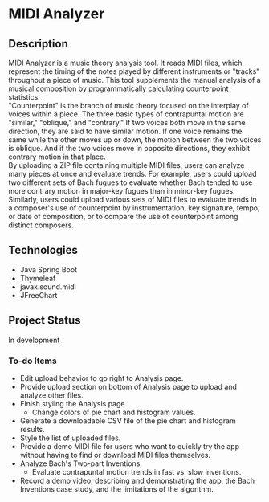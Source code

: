 # MIDI Analyzer
## Description
MIDI Analyzer is a music theory analysis tool. It reads MIDI files, which represent the timing of the notes played by different instruments or "tracks" throughout a piece of music. This tool supplements the manual analysis of a musical composition by programmatically calculating counterpoint statistics.   
"Counterpoint" is the branch of music theory focused on the interplay of voices within a piece. The three basic types of contrapuntal motion are "similar," "oblique," and "contrary." If two voices both move in the same direction, they are said to have similar motion. If one voice remains the same while the other moves up or down, the motion between the two voices is oblique. And if the two voices move in opposite directions, they exhibit contrary motion in that place.   
By uploading a ZIP file containing multiple MIDI files, users can analyze many pieces at once and evaluate trends. For example, users could upload two different sets of Bach fugues to evaluate whether Bach tended to use more contrary motion in major-key fugues than in minor-key fugues. Similarly, users could upload various sets of MIDI files to evaluate trends in a composer's use of counterpoint by instrumentation, key signature, tempo, or date of composition, or to compare the use of counterpoint among distinct composers.

## Technologies
- Java Spring Boot
- Thymeleaf
- javax.sound.midi
- JFreeChart

## Project Status
In development
### To-do Items
- Edit upload behavior to go right to Analysis page.
- Provide upload section on bottom of Analysis page to upload and analyze other files.
- Finish styling the Analysis page.
  - Change colors of pie chart and histogram values.
- Generate a downloadable CSV file of the pie chart and histogram results.
- Style the list of uploaded files.
- Provide a demo MIDI file for users who want to quickly try the app without having to find or download MIDI files themselves.
- Analyze Bach's Two-part Inventions.
  - Evaluate contrapuntal motion trends in fast vs. slow inventions.
- Record a demo video, describing and demonstrating the app, the Bach Inventions case study, and the limitations of the algorithm.